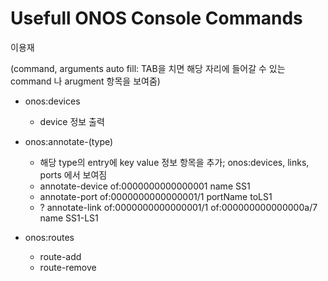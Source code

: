 # Usefull ONOS Console Commands
이용재


(command, arguments auto fill: TAB을 치면 해당 자리에 들어갈 수 있는 command 나 arugment 항목을 보여줌)

- onos:devices
  - device 정보 출력

- onos:annotate-(type)
  - 해당 type의 entry에 key value 정보 항목을 추가; onos:devices, links, ports 에서 보여짐
  - annotate-device of:0000000000000001 name SS1
  - annotate-port of:0000000000000001/1 portName toLS1
  - ? annotate-link of:0000000000000001/1 of:000000000000000a/7 name SS1-LS1

- onos:routes
  - route-add
  - route-remove


